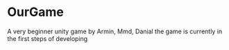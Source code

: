 # OurGame
A very beginner unity game
by Armin, Mmd, Danial
the game is currently in the first steps of developing
